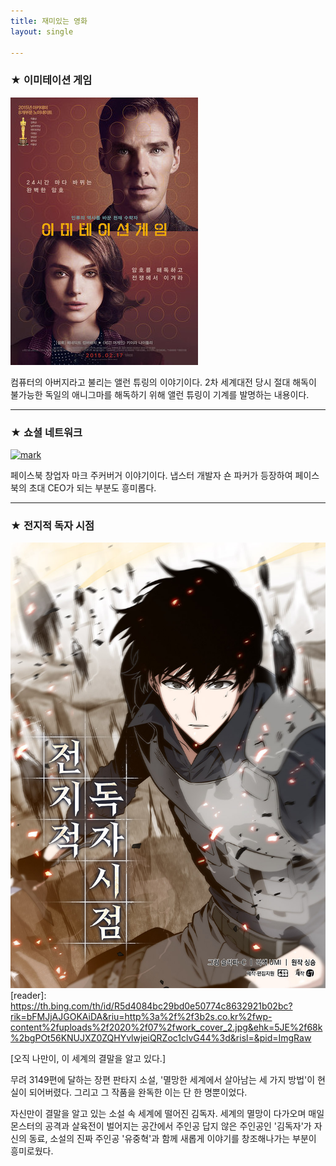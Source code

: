 ```yaml
---
title: 재미있는 영화
layout: single

--- 
```

### ★ 이미테이션 게임
![allen](/images/allen.png)

컴퓨터의 아버지라고 불리는 앨런 튜링의 이야기이다. 2차 세계대전 당시 절대 해독이 불가능한 독일의 애니그마를 해독하기 위해 앨런 튜링이 기계를 발명하는 내용이다.

---
### ★ 쇼셜 네트워크
[![mark](/images/mark.png "더 자세한 내용을 원하시면 방문해 보세요
")](https://topclass.chosun.com/board/view.asp?catecode=J&tnu=201901100028)

페이스북 창업자 마크 주커버거 이야기이다. 냅스터 개발자 숀 파커가 등장하여 페이스북의 초대 CEO가 되는 부분도 흥미롭다.

---
### ★ 전지적 독자 시점
![reader](/images/reader.jpg)
[reader]:
https://th.bing.com/th/id/R5d4084bc29bd0e50774c8632921b02bc?rik=bFMJjAJGOKAiDA&riu=http%3a%2f%2f3b2s.co.kr%2fwp-content%2fuploads%2f2020%2f07%2fwork_cover_2.jpg&ehk=5JE%2f68k%2bgPOt56KNUJXZ0ZQHYvlwjeiQRZoc1clvG44%3d&risl=&pid=ImgRaw

[오직 나만이, 이 세계의 결말을 알고 있다.]

무려 3149편에 달하는 장편 판타지 소설, '멸망한 세계에서 살아남는 세 가지 방법'이 현실이 되어버렸다.
그리고 그 작품을 완독한 이는 단 한 명뿐이었다.

자신만이 결말을 알고 있는 소설 속 세계에 떨어진 김독자. 
세계의 멸망이 다가오며 매일 몬스터의 공격과 살육전이 벌어지는 공간에서 주인공 답지 않은 주인공인 '김독자'가 자신의 동료, 소설의 진짜 주인공 '유중혁'과 함께 새롭게 이야기를 창조해나가는 부분이 흥미로웠다.
